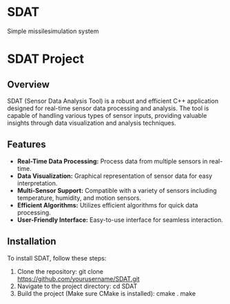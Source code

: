 # SDAT
Simple missilesimulation system
# SDAT Project

## Overview

SDAT (Sensor Data Analysis Tool) is a robust and efficient C++ application designed for real-time sensor data processing and analysis. The tool is capable of handling various types of sensor inputs, providing valuable insights through data visualization and analysis techniques.

## Features

- **Real-Time Data Processing:** Process data from multiple sensors in real-time.
- **Data Visualization:** Graphical representation of sensor data for easy interpretation.
- **Multi-Sensor Support:** Compatible with a variety of sensors including temperature, humidity, and motion sensors.
- **Efficient Algorithms:** Utilizes efficient algorithms for quick data processing.
- **User-Friendly Interface:** Easy-to-use interface for seamless interaction.

## Installation

To install SDAT, follow these steps:

1. Clone the repository: git clone https://github.com/yourusername/SDAT.git
2. Navigate to the project directory: cd SDAT
3. Build the project (Make sure CMake is installed): cmake .
                                                      make
